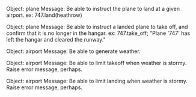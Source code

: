 Object: plane
Message: Be able to instruct the plane to land at a given airport. ex: 747.land(heathrow)

Object: plane
Message: Be able to instruct a landed plane to take off, and confirm that it is no longer in the
hangar. ex: 747.take_off; "Plane '747' has left the hangar and cleared the runway."

Object: airport
Message: Be able to generate weather.

Object: airport
Message: Be able to limit takeoff when weather is stormy. Raise error message, perhaps.

Object: airport
Message: Be able to limit landing when weather is stormy. Raise error message, perhaps.
